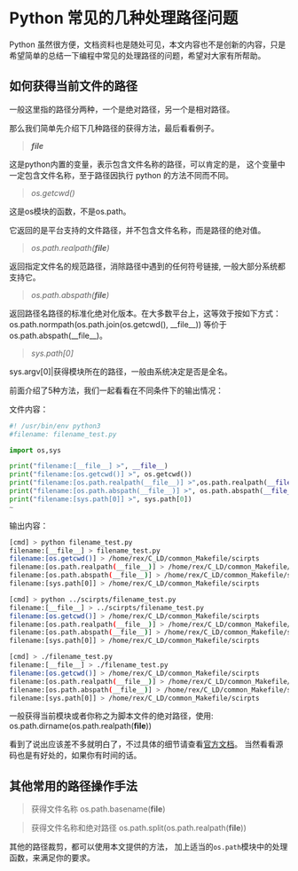 
# Python 常见的几种处理路径问题

Python 虽然很方便，文档资料也是随处可见，本文内容也不是创新的内容，只是希望简单的总结一下编程中常见的处理路径的问题，希望对大家有所帮助。


## 如何获得当前文件的路径

一般这里指的路径分两种，一个是绝对路径，另一个是相对路径。

那么我们简单先介绍下几种路径的获得方法，最后看看例子。


> *__file__*

这是python内置的变量，表示包含文件名称的路径，可以肯定的是，
这个变量中一定包含文件名称，至于路径因执行 python 的方法不同而不同。


> *os.getcwd()*

这是os模块的函数，不是os.path。

它返回的是平台支持的文件路径，并不包含文件名称，而是路径的绝对值。

> *os.path.realpath(__file__)*

返回指定文件名的规范路径，消除路径中遇到的任何符号链接,
一般大部分系统都支持它。

> *os.path.abspath(__file__)*

返回路径名路径的标准化绝对化版本。在大多数平台上，这等效于按如下方式：
os.path.normpath(os.path.join(os.getcwd(), \_\_file\_\_)) 等价于 os.path.abspath(\_\_file\_\_)。

> *sys.path[0]*

sys.argv[0]|获得模块所在的路径，一般由系统决定是否是全名。


前面介绍了5种方法，我们一起看看在不同条件下的输出情况：

文件内容：
```python
#! /usr/bin/env python3
#filename: filename_test.py

import os,sys

print("filename:[__file__] >", __file__)
print("filename:[os.getcwd()] >", os.getcwd())
print("filename:[os.path.realpath(__file__)] >",os.path.realpath(__file__))
print("filename:[os.path.abspath(__file__)] >", os.path.abspath(__file__))
print("filename:[sys.path[0]] >", sys.path[0])
~                                               
```

输出内容：
```bash
[cmd] > python filename_test.py 
filename:[__file__] > filename_test.py
filename:[os.getcwd()] > /home/rex/C_LD/common_Makefile/scirpts
filename:[os.path.realpath(__file__)] > /home/rex/C_LD/common_Makefile/scirpts/filename_test.py
filename:[os.path.abspath(__file__)] > /home/rex/C_LD/common_Makefile/scirpts/filename_test.py
filename:[sys.path[0]] > /home/rex/C_LD/common_Makefile/scirpts

[cmd] > python ../scirpts/filename_test.py 
filename:[__file__] > ../scirpts/filename_test.py
filename:[os.getcwd()] > /home/rex/C_LD/common_Makefile/scirpts
filename:[os.path.realpath(__file__)] > /home/rex/C_LD/common_Makefile/scirpts/filename_test.py
filename:[os.path.abspath(__file__)] > /home/rex/C_LD/common_Makefile/scirpts/filename_test.py
filename:[sys.path[0]] > /home/rex/C_LD/common_Makefile/scirpts

[cmd] > ./filename_test.py 
filename:[__file__] > ./filename_test.py
filename:[os.getcwd()] > /home/rex/C_LD/common_Makefile/scirpts
filename:[os.path.realpath(__file__)] > /home/rex/C_LD/common_Makefile/scirpts/filename_test.py
filename:[os.path.abspath(__file__)] > /home/rex/C_LD/common_Makefile/scirpts/filename_test.py
filename:[sys.path[0]] > /home/rex/C_LD/common_Makefile/scirpts
```

一般获得当前模块或者你称之为脚本文件的绝对路径，使用:
    os.path.dirname(os.path.realpath(__file__))

看到了说出应该差不多就明白了，不过具体的细节请查看[官方文档][1]。
当然看看源码也是有好处的，如果你有时间的话。

## 其他常用的路径操作手法

> 获得文件名称
    os.path.basename(__file__)

> 获得文件名称和绝对路径
    os.path.split(os.path.realpath(__file__))


其他的路径裁剪，都可以使用本文提供的方法，
加上适当的`os.path`模块中的处理函数，来满足你的要求。


[1]: https://docs.python.org/3.8/library/os.path.htm

